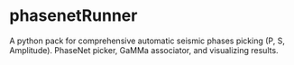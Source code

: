 # phasenetRunner
A python pack for comprehensive automatic seismic phases picking (P, S, Amplitude). PhaseNet picker, GaMMa associator, and visualizing results.
